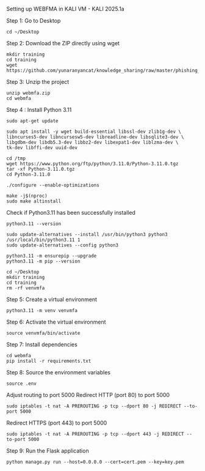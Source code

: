 Setting up WEBFMA in KALI VM - KALI 2025.1a

Step 1: Go to Desktop
```
cd ~/Desktop
```

Step 2: Download the ZIP directly using wget
```
mkdir training
cd training
wget https://github.com/yunaranyancat/knowledge_sharing/raw/master/phishing_workshop/webmfa.zip
```
Step 3: Unzip the project
```
unzip webmfa.zip
cd webmfa
```
Step 4 : Install Python 3.11
```
sudo apt-get update

sudo apt install -y wget build-essential libssl-dev zlib1g-dev \
libncurses5-dev libncursesw5-dev libreadline-dev libsqlite3-dev \
libgdbm-dev libdb5.3-dev libbz2-dev libexpat1-dev liblzma-dev \
tk-dev libffi-dev uuid-dev
```
```
cd /tmp                                                         
wget https://www.python.org/ftp/python/3.11.0/Python-3.11.0.tgz  
tar -xf Python-3.11.0.tgz                                      
cd Python-3.11.0
```
```
./configure --enable-optimizations
```
```
make -j$(nproc)                                                 
sudo make altinstall
```
Check if Python3.11 has been successfully installed
```
python3.11 --version 
```
```
sudo update-alternatives --install /usr/bin/python3 python3 /usr/local/bin/python3.11 1
sudo update-alternatives --config python3
```
```
python3.11 -m ensurepip --upgrade
python3.11 -m pip --version
```
```
cd ~/Desktop
mkdir training
cd training
rm -rf venvmfa
```

Step 5: Create a virtual environment
```
python3.11 -m venv venvmfa
```
Step 6: Activate the virtual environment
```
source venvmfa/bin/activate
```
Step 7: Install dependencies
```
cd webmfa
pip install -r requirements.txt
```
Step 8: Source the environment variables
```
source .env
```
Adjust routing to port 5000
Redirect HTTP (port 80) to port 5000
```
sudo iptables -t nat -A PREROUTING -p tcp --dport 80 -j REDIRECT --to-port 5000
```
Redirect HTTPS (port 443) to port 5000
```
sudo iptables -t nat -A PREROUTING -p tcp --dport 443 -j REDIRECT --to-port 5000
```
Step 9: Run the Flask application
```
python manage.py run --host=0.0.0.0 --cert=cert.pem --key=key.pem
```
